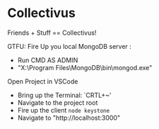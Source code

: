 # Collectivus
Friends + Stuff == Collectivus!

GTFU: 
Fire Up you local MongoDB server : 
-  Run CMD AS ADMIN
-  "X:\Program Files\MongoDB\bin\mongod.exe"

Open Project in VSCode
-  Bring up the Terminal: `CRTL+~'
-  Navigate to the project root
-  Fire up the client `node keystone`
-  Navigate to "http://localhost:3000"
